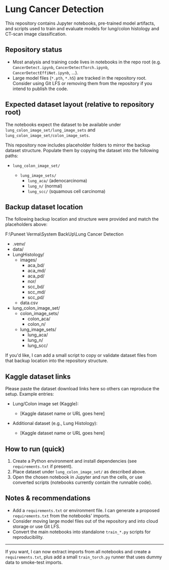 # Lung Cancer Detection

This repository contains Jupyter notebooks, pre-trained model artifacts, and scripts used to train and evaluate models for lung/colon histology and CT-scan image classification.

## Repository status

- Most analysis and training code lives in notebooks in the repo root (e.g. `CancerDetect.ipynb`, `CancerDetectTorch.ipynb`, `CancerDetectEffiNet.ipynb`, ...).
- Large model files (`*.pth`, `*.h5`) are tracked in the repository root. Consider using Git LFS or removing them from the repository if you intend to publish the code.

## Expected dataset layout (relative to repository root)

The notebooks expect the dataset to be available under `lung_colon_image_set/lung_image_sets` and `lung_colon_image_set/colon_image_sets`.

This repository now includes placeholder folders to mirror the backup dataset structure. Populate them by copying the dataset into the following paths:

- `lung_colon_image_set/`

  - `lung_image_sets/`
    - `lung_aca/` (adenocarcinoma)
    - `lung_n/` (normal)
    - `lung_scc/` (squamous cell carcinoma)

## Backup dataset location

The following backup location and structure were provided and match the placeholders above:

F:\Puneet Verma\System BackUp\Lung Cancer Detection

- .venv/
- data/
- LungHistology/
  - images/
    - aca_bd/
    - aca_md/
    - aca_pd/
    - nor/
    - scc_bd/
    - scc_md/
    - scc_pd/
  - data.csv
- lung_colon_image_set/
  - colon_image_sets/
    - colon_aca/
    - colon_n/
  - lung_image_sets/
    - lung_aca/
    - lung_n/
    - lung_scc/

If you'd like, I can add a small script to copy or validate dataset files from that backup location into the repository structure.

## Kaggle dataset links

Please paste the dataset download links here so others can reproduce the setup. Example entries:

- Lung/Colon image set (Kaggle):

  - [Kaggle dataset name or URL goes here]

- Additional dataset (e.g., Lung Histology):
  - [Kaggle dataset name or URL goes here]

## How to run (quick)

1. Create a Python environment and install dependencies (see `requirements.txt` if present).
2. Place dataset under `lung_colon_image_set/` as described above.
3. Open the chosen notebook in Jupyter and run the cells, or use converted scripts (notebooks currently contain the runnable code).

## Notes & recommendations

- Add a `requirements.txt` or environment file. I can generate a proposed `requirements.txt` from the notebooks' imports.
- Consider moving large model files out of the repository and into cloud storage or use Git LFS.
- Convert the main notebooks into standalone `train_*.py` scripts for reproducibility.

---

If you want, I can now extract imports from all notebooks and create a `requirements.txt`, plus add a small `train_torch.py` runner that uses dummy data to smoke-test imports.
